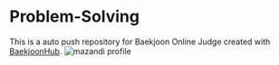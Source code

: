 # Problem-Solving
This is a auto push repository for Baekjoon Online Judge created with [BaekjoonHub](https://github.com/BaekjoonHub/BaekjoonHub).
![mazandi profile](http://mazandi.herokuapp.com/api?handle={chm4332}&theme=warm)
